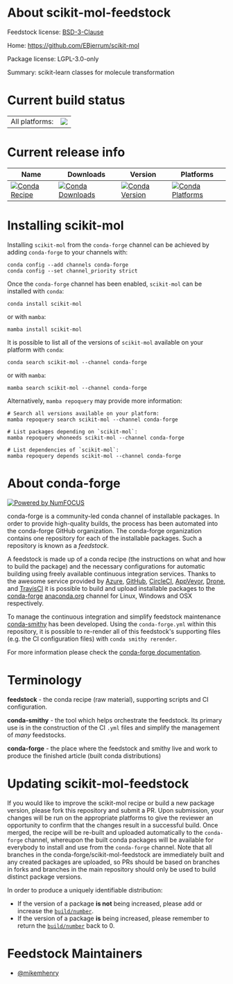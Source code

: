 About scikit-mol-feedstock
==========================

Feedstock license: [BSD-3-Clause](https://github.com/conda-forge/scikit-mol-feedstock/blob/main/LICENSE.txt)

Home: https://github.com/EBjerrum/scikit-mol

Package license: LGPL-3.0-only

Summary: scikit-learn classes for molecule transformation

Current build status
====================


<table><tr><td>All platforms:</td>
    <td>
      <a href="https://dev.azure.com/conda-forge/feedstock-builds/_build/latest?definitionId=23402&branchName=main">
        <img src="https://dev.azure.com/conda-forge/feedstock-builds/_apis/build/status/scikit-mol-feedstock?branchName=main">
      </a>
    </td>
  </tr>
</table>

Current release info
====================

| Name | Downloads | Version | Platforms |
| --- | --- | --- | --- |
| [![Conda Recipe](https://img.shields.io/badge/recipe-scikit--mol-green.svg)](https://anaconda.org/conda-forge/scikit-mol) | [![Conda Downloads](https://img.shields.io/conda/dn/conda-forge/scikit-mol.svg)](https://anaconda.org/conda-forge/scikit-mol) | [![Conda Version](https://img.shields.io/conda/vn/conda-forge/scikit-mol.svg)](https://anaconda.org/conda-forge/scikit-mol) | [![Conda Platforms](https://img.shields.io/conda/pn/conda-forge/scikit-mol.svg)](https://anaconda.org/conda-forge/scikit-mol) |

Installing scikit-mol
=====================

Installing `scikit-mol` from the `conda-forge` channel can be achieved by adding `conda-forge` to your channels with:

```
conda config --add channels conda-forge
conda config --set channel_priority strict
```

Once the `conda-forge` channel has been enabled, `scikit-mol` can be installed with `conda`:

```
conda install scikit-mol
```

or with `mamba`:

```
mamba install scikit-mol
```

It is possible to list all of the versions of `scikit-mol` available on your platform with `conda`:

```
conda search scikit-mol --channel conda-forge
```

or with `mamba`:

```
mamba search scikit-mol --channel conda-forge
```

Alternatively, `mamba repoquery` may provide more information:

```
# Search all versions available on your platform:
mamba repoquery search scikit-mol --channel conda-forge

# List packages depending on `scikit-mol`:
mamba repoquery whoneeds scikit-mol --channel conda-forge

# List dependencies of `scikit-mol`:
mamba repoquery depends scikit-mol --channel conda-forge
```


About conda-forge
=================

[![Powered by
NumFOCUS](https://img.shields.io/badge/powered%20by-NumFOCUS-orange.svg?style=flat&colorA=E1523D&colorB=007D8A)](https://numfocus.org)

conda-forge is a community-led conda channel of installable packages.
In order to provide high-quality builds, the process has been automated into the
conda-forge GitHub organization. The conda-forge organization contains one repository
for each of the installable packages. Such a repository is known as a *feedstock*.

A feedstock is made up of a conda recipe (the instructions on what and how to build
the package) and the necessary configurations for automatic building using freely
available continuous integration services. Thanks to the awesome service provided by
[Azure](https://azure.microsoft.com/en-us/services/devops/), [GitHub](https://github.com/),
[CircleCI](https://circleci.com/), [AppVeyor](https://www.appveyor.com/),
[Drone](https://cloud.drone.io/welcome), and [TravisCI](https://travis-ci.com/)
it is possible to build and upload installable packages to the
[conda-forge](https://anaconda.org/conda-forge) [anaconda.org](https://anaconda.org/)
channel for Linux, Windows and OSX respectively.

To manage the continuous integration and simplify feedstock maintenance
[conda-smithy](https://github.com/conda-forge/conda-smithy) has been developed.
Using the ``conda-forge.yml`` within this repository, it is possible to re-render all of
this feedstock's supporting files (e.g. the CI configuration files) with ``conda smithy rerender``.

For more information please check the [conda-forge documentation](https://conda-forge.org/docs/).

Terminology
===========

**feedstock** - the conda recipe (raw material), supporting scripts and CI configuration.

**conda-smithy** - the tool which helps orchestrate the feedstock.
                   Its primary use is in the construction of the CI ``.yml`` files
                   and simplify the management of *many* feedstocks.

**conda-forge** - the place where the feedstock and smithy live and work to
                  produce the finished article (built conda distributions)


Updating scikit-mol-feedstock
=============================

If you would like to improve the scikit-mol recipe or build a new
package version, please fork this repository and submit a PR. Upon submission,
your changes will be run on the appropriate platforms to give the reviewer an
opportunity to confirm that the changes result in a successful build. Once
merged, the recipe will be re-built and uploaded automatically to the
`conda-forge` channel, whereupon the built conda packages will be available for
everybody to install and use from the `conda-forge` channel.
Note that all branches in the conda-forge/scikit-mol-feedstock are
immediately built and any created packages are uploaded, so PRs should be based
on branches in forks and branches in the main repository should only be used to
build distinct package versions.

In order to produce a uniquely identifiable distribution:
 * If the version of a package **is not** being increased, please add or increase
   the [``build/number``](https://docs.conda.io/projects/conda-build/en/latest/resources/define-metadata.html#build-number-and-string).
 * If the version of a package **is** being increased, please remember to return
   the [``build/number``](https://docs.conda.io/projects/conda-build/en/latest/resources/define-metadata.html#build-number-and-string)
   back to 0.

Feedstock Maintainers
=====================

* [@mikemhenry](https://github.com/mikemhenry/)

